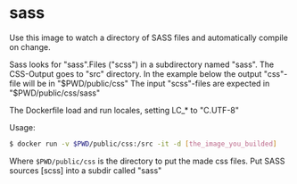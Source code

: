sass
====

Use this image to watch a directory of SASS files and automatically compile on change.

Sass looks for "sass".Files ("scss") in a subdirectory named "sass".
The CSS-Output goes to "src" directory. In the example below the output "css"-file will be in "$PWD/public/css"
The input "scss"-files are expected in "$PWD/public/css/sass"

The Dockerfile load and run locales, setting LC_* to "C.UTF-8"

Usage:

``` bash
$ docker run -v $PWD/public/css:/src -it -d [the_image_you_builded]
```

Where `$PWD/public/css` is the directory to put the made css files. Put SASS sources [scss] into a subdir called "sass"

